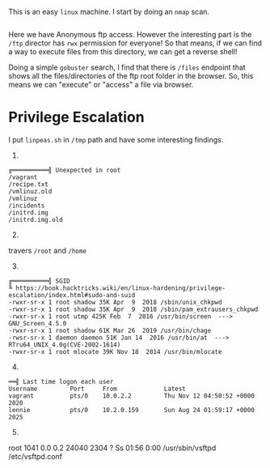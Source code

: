 This is an easy `linux` machine. 
I start by doing an `nmap` scan.
```

```
Here we have Anonymous ftp access. However the interesting part is the `/ftp` director has `rwx` permission for everyone! So that means, if we can find a way to execute files from this directory, we can get a reverse shell!

Doing a simple `gobuster` search, I find that there is `/files` endpoint that shows all the files/directories of the ftp root folder in the browser. So, this means we can "execute" or "access" a file via browser. 


# Privilege Escalation
I put `linpeas.sh` in `/tmp` path and have some interesting findings.

1.
```
╔══════════╣ Unexpected in root
/vagrant
/recipe.txt
/vmlinuz.old
/vmlinuz
/incidents
/initrd.img
/initrd.img.old
```

2.
travers `/root` and `/home`

3.

```
╔══════════╣ SGID
╚ https://book.hacktricks.wiki/en/linux-hardening/privilege-escalation/index.html#sudo-and-suid
-rwxr-sr-x 1 root shadow 35K Apr  9  2018 /sbin/unix_chkpwd
-rwxr-sr-x 1 root shadow 35K Apr  9  2018 /sbin/pam_extrausers_chkpwd
-rwxr-sr-x 1 root utmp 425K Feb  7  2016 /usr/bin/screen  --->  GNU_Screen_4.5.0
-rwxr-sr-x 1 root shadow 61K Mar 26  2019 /usr/bin/chage
-rwsr-sr-x 1 daemon daemon 51K Jan 14  2016 /usr/bin/at  --->  RTru64_UNIX_4.0g(CVE-2002-1614)
-rwxr-sr-x 1 root mlocate 39K Nov 18  2014 /usr/bin/mlocate
```

4.
```
══╣ Last time logon each user
Username         Port     From             Latest
vagrant          pts/0    10.0.2.2         Thu Nov 12 04:50:52 +0000 2020
lennie           pts/0    10.2.0.159       Sun Aug 24 01:59:17 +0000 2025
```
5.
root      1041  0.0  0.2  24040  2304 ?        Ss   01:56   0:00 /usr/sbin/vsftpd /etc/vsftpd.conf
